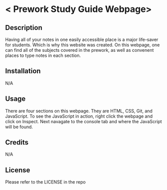 # < Prework Study Guide Webpage>

## Description
Having all of your notes in one easily accessible place is a major life-saver for students. Which is why this website was created. On this webpage, one can find all of the subjects covered in the prework, as well as convenent places to type notes in each section.

## Installation

N/A

## Usage

There are four sections on this webpage. They are HTML, CSS, Git, and JavaScript. To see the JavaScript in action, right click the webpage and click on Inspect. Next navagate to the console tab and where the JavaScript will be found.

## Credits

N/A

## License

Please refer to the LICENSE in the repo